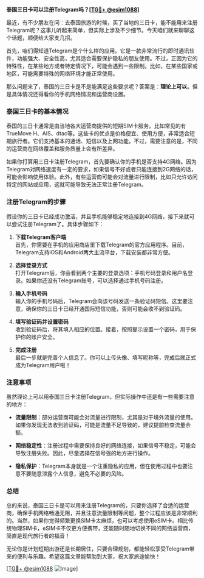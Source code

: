 **泰国三日卡可以注册Telegram吗？[[TG💪+ @esim1088](https://t.me/s/esim1088)]**

最近，有不少朋友在问：去泰国旅游的时候，买了当地的三日卡，能不能用来注册Telegram呢？这事儿听起来简单，但实际上涉及不少细节。今天咱们就来聊聊这个话题，顺便给大家支几招。

首先，咱们得知道Telegram是个什么样的应用。它是一款非常流行的即时通讯软件，功能强大、安全性高，尤其适合需要保护隐私的朋友使用。不过，正因为它的特殊性，在某些地方或者特定情况下，可能会遇到一些限制。比如，在某些国家或地区，可能需要特殊的网络环境才能正常使用。

那么问题来了，泰国的三日卡是不是能满足这些要求呢？答案是：**理论上可以**。但是具体情况还得看你的手机网络情况和运营商设置。

### 泰国三日卡的基本情况

泰国的三日卡通常是由当地各大运营商提供的短期SIM卡服务。比如常见的有TrueMove H、AIS、dtac等。这些卡的优点是价格便宜、使用方便，非常适合短期旅行者。它们支持基本的通话、短信以及上网功能。不过，需要注意的是，不同的运营商在网络覆盖和服务质量上会有所差异。

如果你打算用三日卡注册Telegram，首先要确认你的手机是否支持4G网络。因为Telegram对网络速度有一定的要求，如果信号不好或者只能连接到2G网络的话，可能会影响使用体验。此外，有些运营商可能会对流量进行限制，比如只允许访问特定的网站或应用，这就可能导致无法正常注册Telegram。

### 注册Telegram的步骤

假设你的三日卡已经成功激活，并且手机能够稳定地连接到4G网络，接下来就可以尝试注册Telegram了。具体步骤如下：

1. **下载Telegram客户端**  
   首先，你需要在手机的应用商店里下载Telegram的官方应用程序。目前，Telegram支持iOS和Android两大主流平台，下载安装都非常方便。

2. **选择登录方式**  
   打开Telegram后，你会看到两个主要的登录选项：手机号码登录和用户名登录。如果你还没有Telegram账号，可以选择通过手机号码注册。

3. **输入手机号码**  
   输入你的手机号码后，Telegram会向该号码发送一条验证码短信。这里要注意，确保你的三日卡已经开通国际短信功能，否则可能会收不到验证码。

4. **填写验证码并设置密码**  
   收到验证码后，将其填入相应的位置。接着，按照提示设置一个密码，用于保护你的账户安全。

5. **完成注册**  
   最后一步就是完善个人信息了。你可以上传头像、填写昵称等，完成后就正式成为Telegram用户啦！

### 注意事项

虽然理论上可以用泰国三日卡注册Telegram，但实际操作中还是有一些需要注意的地方：

- **流量限制**：部分运营商可能会对流量进行限制，尤其是对于境外流量的使用。如果你发现无法收到验证码，可能是流量不足导致的，建议提前检查流量余额。
  
- **网络稳定性**：注册过程中需要保持良好的网络连接，如果信号不稳定，可能会导致注册失败。因此，尽量选择在信号强的地方进行操作。

- **隐私保护**：Telegram本身就是一个注重隐私的应用，但在使用过程中也要注意不要随意泄露个人信息，避免不必要的风险。

### 总结

总的来说，泰国三日卡是可以用来注册Telegram的，只要你选择了合适的运营商，确保手机网络畅通无阻，并且注意流量限制等问题，整个过程应该是非常顺利的。当然，如果你觉得频繁更换SIM卡太麻烦，也可以考虑使用eSIM卡。相比传统物理SIM卡，eSIM卡不仅更方便携带，还能随时随地切换不同的网络运营商，简直是现代旅行者的福音！

无论你是计划短期出游还是长期居住，只要合理规划，都能轻松享受Telegram带来的便利与乐趣。希望这篇文章能帮助到大家，祝大家旅途愉快！  

[[TG💪+ @esim1088](https://t.me/s/esim1088) ![Image](https://i.postimg.cc/4NQfJmqS/Snipaste-2025-05-13-00-14-12.png)]